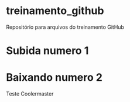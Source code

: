 # treinamento\_github

Repositório para arquivos do treinamento GitHub

# Subida numero 1

# Baixando numero 2



Teste Coolermaster

